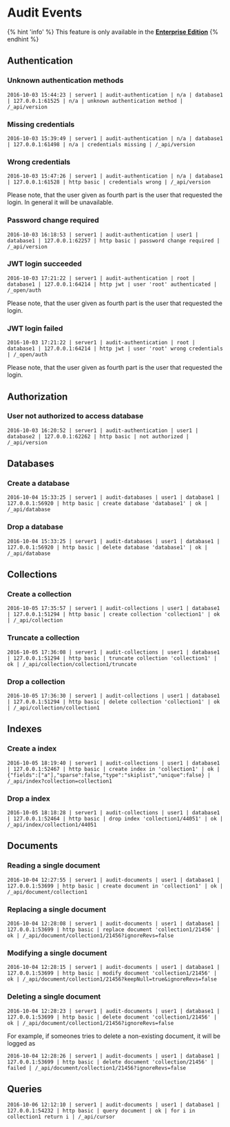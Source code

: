 Audit Events
============

{% hint 'info' %}
This feature is only available in the
[**Enterprise Edition**](https://www.arangodb.com/why-arangodb/arangodb-enterprise/)
{% endhint %}

Authentication
--------------

### Unknown authentication methods

```
2016-10-03 15:44:23 | server1 | audit-authentication | n/a | database1 | 127.0.0.1:61525 | n/a | unknown authentication method | /_api/version
```

### Missing credentials

```
2016-10-03 15:39:49 | server1 | audit-authentication | n/a | database1 | 127.0.0.1:61498 | n/a | credentials missing | /_api/version
```

### Wrong credentials

```
2016-10-03 15:47:26 | server1 | audit-authentication | n/a | database1 | 127.0.0.1:61528 | http basic | credentials wrong | /_api/version
```

Please note, that the user given as fourth part is the user that requested
the login. In general it will be unavailable.

### Password change required

```
2016-10-03 16:18:53 | server1 | audit-authentication | user1 | database1 | 127.0.0.1:62257 | http basic | password change required | /_api/version
```

### JWT login succeeded

```
2016-10-03 17:21:22 | server1 | audit-authentication | root | database1 | 127.0.0.1:64214 | http jwt | user 'root' authenticated | /_open/auth
```

Please note, that the user given as fourth part is the user that requested 
the login.

### JWT login failed

```
2016-10-03 17:21:22 | server1 | audit-authentication | root | database1 | 127.0.0.1:64214 | http jwt | user 'root' wrong credentials  | /_open/auth
```

Please note, that the user given as fourth part is the user that requested
the login.

Authorization
-------------

### User not authorized to access database

```
2016-10-03 16:20:52 | server1 | audit-authentication | user1 | database2 | 127.0.0.1:62262 | http basic | not authorized | /_api/version
```

Databases
---------

### Create a database

```
2016-10-04 15:33:25 | server1 | audit-databases | user1 | database1 | 127.0.0.1:56920 | http basic | create database 'database1' | ok | /_api/database
```

### Drop a database

```
2016-10-04 15:33:25 | server1 | audit-databases | user1 | database1 | 127.0.0.1:56920 | http basic | delete database 'database1' | ok | /_api/database
```

Collections
-----------

### Create a collection

```
2016-10-05 17:35:57 | server1 | audit-collections | user1 | database1 | 127.0.0.1:51294 | http basic | create collection 'collection1' | ok | /_api/collection
```

### Truncate a collection

```
2016-10-05 17:36:08 | server1 | audit-collections | user1 | database1 | 127.0.0.1:51294 | http basic | truncate collection 'collection1' | ok | /_api/collection/collection1/truncate
```

### Drop a collection

```
2016-10-05 17:36:30 | server1 | audit-collections | user1 | database1 | 127.0.0.1:51294 | http basic | delete collection 'collection1' | ok | /_api/collection/collection1
```

Indexes
-------

### Create a index

```
2016-10-05 18:19:40 | server1 | audit-collections | user1 | database1 | 127.0.0.1:52467 | http basic | create index in 'collection1' | ok | {"fields":["a"],"sparse":false,"type":"skiplist","unique":false} | /_api/index?collection=collection1
```

### Drop a index

```
2016-10-05 18:18:28 | server1 | audit-collections | user1 | database1 | 127.0.0.1:52464 | http basic | drop index 'collection1/44051' | ok | /_api/index/collection1/44051
```

Documents
---------

### Reading a single document

```
2016-10-04 12:27:55 | server1 | audit-documents | user1 | database1 | 127.0.0.1:53699 | http basic | create document in 'collection1' | ok | /_api/document/collection1
```

### Replacing a single document

```
2016-10-04 12:28:08 | server1 | audit-documents | user1 | database1 | 127.0.0.1:53699 | http basic | replace document 'collection1/21456' | ok | /_api/document/collection1/21456?ignoreRevs=false
```

### Modifying a single document

```
2016-10-04 12:28:15 | server1 | audit-documents | user1 | database1 | 127.0.0.1:53699 | http basic | modify document 'collection1/21456' | ok | /_api/document/collection1/21456?keepNull=true&ignoreRevs=false
```

### Deleting a single document

```
2016-10-04 12:28:23 | server1 | audit-documents | user1 | database1 | 127.0.0.1:53699 | http basic | delete document 'collection1/21456' | ok | /_api/document/collection1/21456?ignoreRevs=false
```

For example, if someones tries to delete a non-existing document, it will be logged as

```
2016-10-04 12:28:26 | server1 | audit-documents | user1 | database1 | 127.0.0.1:53699 | http basic | delete document 'collection/21456' | failed | /_api/document/collection1/21456?ignoreRevs=false
```

Queries
-------

```
2016-10-06 12:12:10 | server1 | audit-documents | user1 | database1 | 127.0.0.1:54232 | http basic | query document | ok | for i in collection1 return i | /_api/cursor
```
